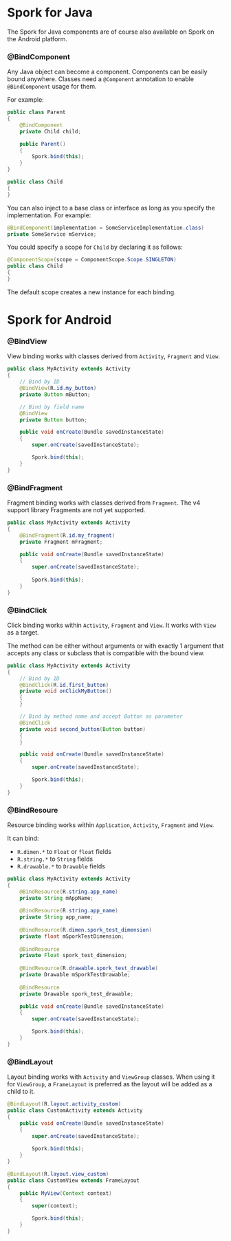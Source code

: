 # Spork for Java

The Spork for Java components are of course also available on Spork on the Android platform.

### @BindComponent

Any Java object can become a component. Components can be easily bound anywhere.
Classes need a `@Component` annotation to enable `@BindComponent` usage for them.

For example:

```java
public class Parent
{
	@BindComponent
	private Child child;

	public Parent()
	{
		Spork.bind(this);
	}
}

public class Child
{
}
```

You can also inject to a base class or interface as long as you specify the implementation. For example:

```java
@BindComponent(implementation = SomeServiceImplementation.class)
private SomeService mService;
```

You could specify a scope for `Child` by declaring it as follows:

```java
@ComponentScope(scope = ComponentScope.Scope.SINGLETON)
public class Child
{
}
```

The default scope creates a new instance for each binding.

# Spork for Android

### @BindView

View binding works with classes derived from `Activity`, `Fragment` and `View`.

```java
public class MyActivity extends Activity
{
	// Bind by ID
	@BindView(R.id.my_button)
	private Button mButton;

	// Bind by field name
	@BindView
	private Button button;

	public void onCreate(Bundle savedInstanceState)
	{
		super.onCreate(savedInstanceState);

		Spork.bind(this);
	}
}
```

### @BindFragment

Fragment binding works with classes derived from `Fragment`. The v4 support library Fragments are not yet supported.

```java
public class MyActivity extends Activity
{
	@BindFragment(R.id.my_fragment)
	private Fragment mFragment;

	public void onCreate(Bundle savedInstanceState)
	{
		super.onCreate(savedInstanceState);
		
		Spork.bind(this);
	}
}
```

### @BindClick

Click binding works within `Activity`, `Fragment` and `View`. It works with `View` as a target.

The method can be either without arguments or with exactly 1 argument that accepts any class or subclass that is compatible with the bound view.

```java
public class MyActivity extends Activity
{
	// Bind by ID
	@BindClick(R.id.first_button)
	private void onClickMyButton()
	{
	}

	// Bind by method name and accept Button as parameter
	@BindClick
	private void second_button(Button button)
	{
	}

	public void onCreate(Bundle savedInstanceState)
	{
		super.onCreate(savedInstanceState);

		Spork.bind(this);
	}
}
```

### @BindResoure

Resource binding works within `Application`, `Activity`, `Fragment` and `View`.

It can bind:
- `R.dimen.*` to `Float` or `float` fields
- `R.string.*` to `String` fields
- `R.drawable.*` to `Drawable` fields

```java
public class MyActivity extends Activity 
{
	@BindResource(R.string.app_name)
	private String mAppName;
	
	@BindResource(R.string.app_name)
	private String app_name;
	
	@BindResource(R.dimen.spork_test_dimension)
	private float mSporkTestDimension;
	
	@BindResource
	private Float spork_test_dimension;
	
	@BindResource(R.drawable.spork_test_drawable)
	private Drawable mSporkTestDrawable;
	
	@BindResource
	private Drawable spork_test_drawable;

	public void onCreate(Bundle savedInstanceState)
	{
		super.onCreate(savedInstanceState);

		Spork.bind(this);
	}
}
```

### @BindLayout

Layout binding works with `Activity` and `ViewGroup` classes.
When using it for `ViewGroup`, a `FrameLayout` is preferred as the layout will be added as a child to it.

```java
@BindLayout(R.layout.activity_custom)
public class CustomActivity extends Activity
{
	public void onCreate(Bundle savedInstanceState)
	{
		super.onCreate(savedInstanceState);
		
		Spork.bind(this);
	}
}
```

```java
@BindLayout(R.layout.view_custom)
public class CustomView extends FrameLayout
{
	public MyView(Context context)
	{
		super(context);

		Spork.bind(this);
	}
}
```
